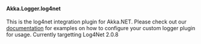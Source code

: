 #### Akka.Logger.log4net ####

This is the log4net integration plugin for Akka.NET. Please check out our [documentation](http://getakka.net/docs/Logging) for examples on how to configure your custom logger plugin for usage.
Currently targetting Log4Net 2.0.8